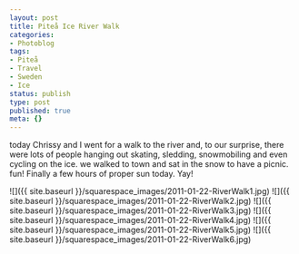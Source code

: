 ```yaml
---
layout: post
title: Piteå Ice River Walk
categories:
- Photoblog
tags:
- Piteå
- Travel
- Sweden
- Ice
status: publish
type: post
published: true
meta: {}
---
```


today Chrissy and I went for a walk to the river and, to our surprise, there were lots of people hanging out skating, sledding, snowmobiling and even cycling on the ice. we walked to town and sat in the snow to have a picnic. fun! Finally a few hours of proper sun today. Yay!

![]({{ site.baseurl }}/squarespace_images/2011-01-22-RiverWalk1.jpg)
![]({{ site.baseurl }}/squarespace_images/2011-01-22-RiverWalk2.jpg)
![]({{ site.baseurl }}/squarespace_images/2011-01-22-RiverWalk3.jpg)
![]({{ site.baseurl }}/squarespace_images/2011-01-22-RiverWalk4.jpg)
![]({{ site.baseurl }}/squarespace_images/2011-01-22-RiverWalk5.jpg)
![]({{ site.baseurl }}/squarespace_images/2011-01-22-RiverWalk6.jpg)